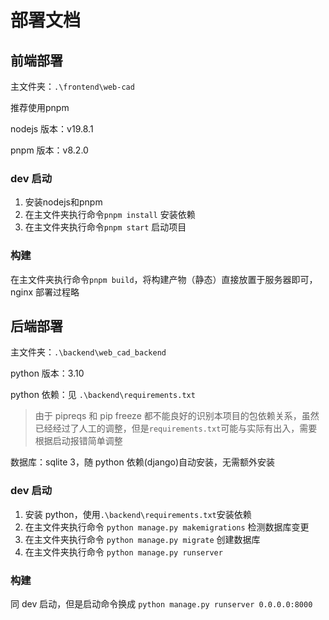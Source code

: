 # 部署文档

## 前端部署

主文件夹：`.\frontend\web-cad`

推荐使用pnpm

nodejs 版本：v19.8.1

pnpm 版本：v8.2.0

### dev 启动

1. 安装nodejs和pnpm
2. 在主文件夹执行命令`pnpm install` 安装依赖
3. 在主文件夹执行命令`pnpm start` 启动项目

### 构建

在主文件夹执行命令`pnpm build`，将构建产物（静态）直接放置于服务器即可，nginx 部署过程略

## 后端部署

主文件夹：`.\backend\web_cad_backend`

python 版本：3.10

python 依赖：见 `.\backend\requirements.txt`

> 由于 pipreqs 和 pip freeze 都不能良好的识别本项目的包依赖关系，虽然已经经过了人工的调整，但是`requirements.txt`可能与实际有出入，需要根据启动报错简单调整

数据库：sqlite 3，随 python 依赖(django)自动安装，无需额外安装

### dev 启动

1. 安装 python，使用`.\backend\requirements.txt`安装依赖
2. 在主文件夹执行命令 `python manage.py makemigrations` 检测数据库变更
3. 在主文件夹执行命令 `python manage.py migrate` 创建数据库
4. 在主文件夹执行命令 `python manage.py runserver`

### 构建

同 dev 启动，但是启动命令换成 `python manage.py runserver 0.0.0.0:8000`